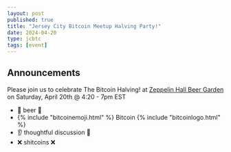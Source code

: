 ```yaml
---
layout: post
published: true
title: "Jersey City Bitcoin Meetup Halving Party!"
date: 2024-04-20
type: jcbtc
tags: [event]
---
```

## Announcements

Please join us to celebrate The Bitcoin Halving! at <a href="https://maps.app.goo.gl/xghGUsfjz4JeEvwp8" target="_blank">Zeppelin Hall Beer Garden</a> on Saturday, April 20th @ 4:20 - 7pm EST

- 🍺 beer 🍻
- {% include "bitcoinemoji.html" %} Bitcoin {% include "bitcoinlogo.html" %}
- 👂 thoughtful discussion 📢
- ❌ shitcoins ❌

<p></p>
